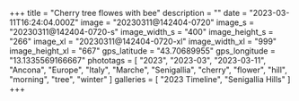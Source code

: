 +++
title = "Cherry tree flowes with bee"
description = ""
date = "2023-03-11T16:24:04.000Z"
image = "20230311@142404-0720"
image_s = "20230311@142404-0720-s"
image_width_s = "400"
image_height_s = "266"
image_xl = "20230311@142404-0720-xl"
image_width_xl = "999"
image_height_xl = "667"
gps_latitude = "43.70689955"
gps_longitude = "13.1335569166667"
phototags = [ "2023", "2023-03", "2023-03-11", "Ancona", "Europe", "Italy", "Marche", "Senigallia", "cherry", "flower", "hill", "morning", "tree", "winter" ]
galleries = [ "2023 Timeline", "Senigallia Hills" ]
+++
